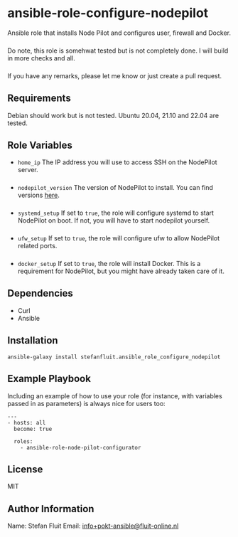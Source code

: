 ansible-role-configure-nodepilot
=========

Ansible role that installs Node Pilot and configures user, firewall and Docker.
###
Do note, this role is somehwat tested but is not completely done. I will build in more checks and all.
###
If you have any remarks, please let me know or just create a pull request.

Requirements
------------

Debian should work but is not tested. Ubuntu 20.04, 21.10 and 22.04 are tested.

Role Variables
--------------

* `home_ip`
The IP address you will use to access SSH on the NodePilot server.
###
* `nodepilot_version`
The version of NodePilot to install. You can find versions [here](https://docs.decentralizedauthority.com/install).
###
* `systemd_setup`
If set to `true`, the role will configure systemd to start NodePilot on boot. If not, you will have to start nodepilot yourself.
###
* `ufw_setup`
If set to `true`, the role will configure ufw to allow NodePilot related ports.
###
* `docker_setup`
If set to `true`, the role will install Docker. This is a requirement for NodePilot, but you might have already taken care of it.

Dependencies
------------

- Curl
- Ansible

Installation
------------

`ansible-galaxy install stefanfluit.ansible_role_configure_nodepilot`

Example Playbook
----------------

Including an example of how to use your role (for instance, with variables passed in as parameters) is always nice for users too:

```
---
- hosts: all
  become: true

  roles:
    - ansible-role-node-pilot-configurator

```

License
-------

MIT

Author Information
------------------

Name: Stefan Fluit
Email: [info+pokt-ansible@fluit-online.nl](mailto://info+pokt-ansible@fluit-online.nl)